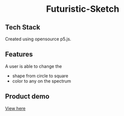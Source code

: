<h1 align=center> Futuristic-Sketch</h1>

## Tech Stack
Created using opensource p5.js. 

## Features
A user is able to change the
- shape from circle to square 
- color to any on the spectrum

## Product demo
[View here](https://editor.p5js.org/melanielaporte/full/zDieMyWnN)
